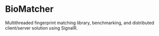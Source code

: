 # BioMatcher
Multithreaded fingerprint matching library, benchmarking, and distributed client/server solution using SignalR.
